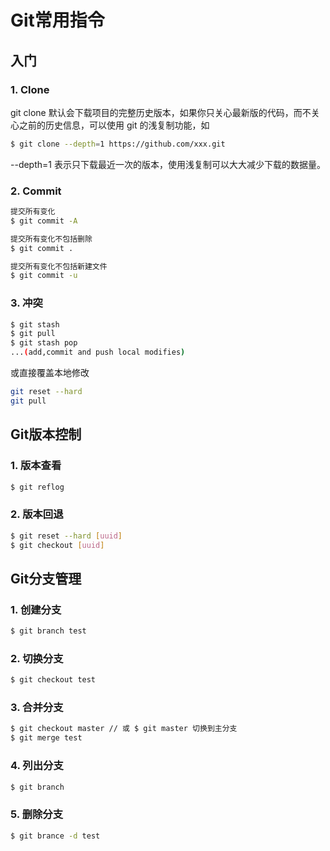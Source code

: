 # Git常用指令

## 入门

### 1. Clone

git clone 默认会下载项目的完整历史版本，如果你只关心最新版的代码，而不关心之前的历史信息，可以使用 git 的浅复制功能，如

```bash
$ git clone --depth=1 https://github.com/xxx.git  
```

--depth=1 表示只下载最近一次的版本，使用浅复制可以大大减少下载的数据量。

### 2. Commit

```bash
提交所有变化
$ git commit -A

提交所有变化不包括删除
$ git commit .

提交所有变化不包括新建文件
$ git commit -u
```

### 3. 冲突

```bash
$ git stash
$ git pull
$ git stash pop
...(add,commit and push local modifies)
```

或直接覆盖本地修改

```bash
git reset --hard
git pull
```
## Git版本控制

### 1. 版本查看

```bash
$ git reflog
```

### 2. 版本回退

```bash
$ git reset --hard [uuid]
$ git checkout [uuid]
```

## Git分支管理

### 1. 创建分支
```bash
$ git branch test
```
### 2. 切换分支
```bash
$ git checkout test
```
### 3. 合并分支
```bash
$ git checkout master // 或 $ git master 切换到主分支
$ git merge test
```
### 4. 列出分支
```bash
$ git branch
```
### 5. 删除分支
```bash
$ git brance -d test
```